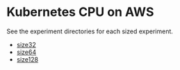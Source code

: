 # Kubernetes CPU on AWS

See the experiment directories for each sized experiment.

 - [size32](size32)
 - [size64](size64)
 - [size128](size128)
